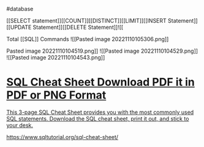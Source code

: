 
#database 

[[SELECT statement]][[COUNT]][[DISTINCT]][[LIMIT]][[INSERT Statement]][[UPDATE Statement]][[DELETE Statement]]![[

 Total [[SQL]] Commands ![[Pasted image 20221110105306.png]]
 



Pasted image 20221110104519.png]]
![[Pasted image 20221110104529.png]]
![[Pasted image 20221110104543.png]]









<div class="rich-link-card-container"><a class="rich-link-card" href="https://www.sqltutorial.org/sql-cheat-sheet/" target="_blank">
	<div class="rich-link-image-container">
		<div class="rich-link-image" style="background-image: url('https://www.sqltutorial.org/wp-content/uploads/2016/04/SQL-Cheet-Sheet-1.png')">
	</div>
	</div>
	<div class="rich-link-card-text">
		<h1 class="rich-link-card-title">SQL Cheat Sheet Download PDF it in PDF or PNG Format</h1>
		<p class="rich-link-card-description">
		This 3-page SQL Cheat Sheet provides you with the most commonly used SQL statements. Download the SQL cheat sheet, print it out, and stick to your desk.
		</p>
		<p class="rich-link-href">
		https://www.sqltutorial.org/sql-cheat-sheet/
		</p>
	</div>
</a></div>





